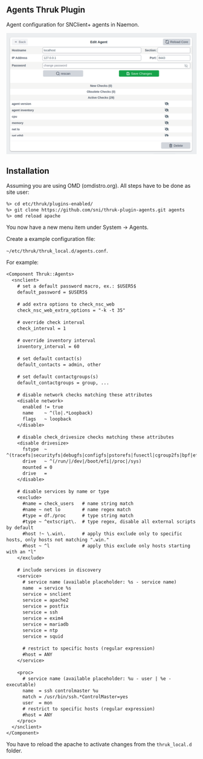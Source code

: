 ## Agents Thruk Plugin

Agent configuration for SNClient+ agents in Naemon.

![Thruk Agents Plugin](preview.png "Thruk Agents Plugin")

## Installation

Assuming you are using OMD (omdistro.org).
All steps have to be done as site user:

    %> cd etc/thruk/plugins-enabled/
    %> git clone https://github.com/sni/thruk-plugin-agents.git agents
    %> omd reload apache

You now have a new menu item under System -> Agents.

Create a example configuration file:

`~/etc/thruk/thruk_local.d/agents.conf`.

For example:

    <Component Thruk::Agents>
      <snclient>
        # set a default password macro, ex.: $USER5$
        default_password = $USER5$

        # add extra options to check_nsc_web
        check_nsc_web_extra_options = "-k -t 35"

        # override check interval
        check_interval = 1

        # override inventory interval
        inventory_interval = 60

        # set default contact(s)
        default_contacts = admin, other

        # set default contactgroups(s)
        default_contactgroups = group, ...

        # disable network checks matching these attributes
        <disable network>
          enabled != true
          name    ~ ^(lo|.*Loopback)
          flags   ~ loopback
        </disable>

        # disable check_drivesize checks matching these attributes
        <disable drivesize>
          fstype  ~ ^(tracefs|securityfs|debugfs|configfs|pstorefs|fusectl|cgroup2fs|bpf|efivarfs|sysfs|fuseblk|rpc_pipefs|nsfs|ramfs|binfmt_misc|proc|nfs|devpts|mqueue|hugetlbfs)$
          drive   ~ ^(/run/|/dev|/boot/efi|/proc|/sys)
          mounted = 0
          drive   =
        </disable>

        # disable services by name or type
        <exclude>
          #name = check_users   # name string match
          #name ~ net lo        # name regex match
          #type = df./proc      # type string match
          #type ~ ^extscript\.  # type regex, disable all external scripts by default
          #host !~ \.win\.      # apply this exclude only to specific hosts, only hosts not matching ".win."
          #host ~ ^l            # apply this exclude only hosts starting with an "l"
        </exclude>

        # include services in discovery
        <service>
          # service name (available placeholder: %s - service name)
          name  = service %s
          service = snclient
          service = apache2
          service = postfix
          service = ssh
          service = exim4
          service = mariadb
          service = ntp
          service = squid

          # restrict to specific hosts (regular expression)
          #host = ANY
        </service>

        <proc>
          # service name (available placeholder: %u - user | %e - executable)
          name  = ssh controlmaster %u
          match = /usr/bin/ssh.*ControlMaster=yes
          user  = mon
          # restrict to specific hosts (regular expression)
          #host = ANY
        </proc>
      </snclient>
    </Component>

You have to reload the apache to activate changes
from the `thruk_local.d` folder.
